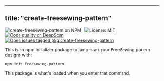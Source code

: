 ***

## title: "create-freesewing-pattern"

<p>
  <a
    href='https://www.npmjs.com/package/create-freesewing-pattern'
    title='create-freesewing-pattern on NPM'
    style="margin-right: 0.5rem"
  >
    <img
      src='https://img.shields.io/npm/v/create-freesewing-pattern.svg'
      alt='create-freesewing-pattern on NPM'
    />
  </a>
  <a 
    href="https://opensource.org/licenses/MIT" 
    title="License: MIT" 
    style="margin-right: 0.5rem"
  >
    <img
      src='https://img.shields.io/npm/l/create-freesewing-pattern.svg?label=License'
      alt="License: MIT"
    />
  </a>
  <a
    href="https://deepscan.io/dashboard#view=project&tid=2114&pid=2993&bid=23256"
    title="Code quality on DeepScan"
    style={styles.badge}
  >
    <img
      src="https://deepscan.io/api/teams/2114/projects/2993/branches/23256/badge/grade.svg"
      alt="Code quality on DeepScan"
    />
  </a>
  <a
    href='https://github.com/freesewing/freesewing/issues?q=is%3Aissue+is%3Aopen+label%3Apkg%3Acreate-freesewing-pattern'
    title='Open issues tagged pkg:create-freesewing-pattern'
    style="margin-right: 0.5rem"
  >
    <img
      src='https://img.shields.io/github/issues/freesewing/freesewing/pkg:create-freesewing-pattern.svg?label=Issues'
      alt='Open issues tagged pkg:create-freesewing-pattern'
    />
  </a>
</p>

This is an npm initializer package to jump-start your FreeSewing pattern designs with:

```js
npm init freesewing-pattern
```

This package is what's loaded when you enter that command.
